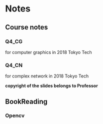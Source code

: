 # Notes
## Course notes
### Q4_CG 
  for computer graphics in 2018 Tokyo Tech
### Q4_CN 
  for complex network in 2018 Tokyo Tech
  
  **copyright of the slides belongs to Professor**
## BookReading
### Opencv
